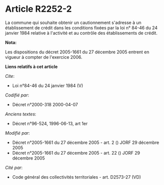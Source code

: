 # Article R2252-2

La commune qui souhaite obtenir un cautionnement s'adresse à un établissement de crédit dans les conditions fixées par la loi
n° 84-46 du 24 janvier 1984 relative à l'activité et au contrôle des établissements de crédit.

**Nota:**

Les dispositions du décret 2005-1661 du 27 décembre 2005 entrent en vigueur à compter de l'exercice 2006.

**Liens relatifs à cet article**

_Cite_:

  - Loi n°84-46 du 24 janvier 1984 (V)

_Codifié par_:

  - Décret n°2000-318 2000-04-07

_Anciens textes_:

  - Décret n°96-524, 1996-06-13, art 1er

_Modifié par_:

  - Décret n°2005-1661 du 27 décembre 2005 - art. 2 () JORF 29 décembre 2005
  - Décret n°2005-1661 du 27 décembre 2005 - art. 22 () JORF 29 décembre 2005

_Cité par_:

  - Code général des collectivités territoriales - art. D2573-27 (VD)
